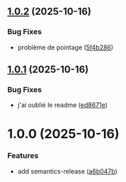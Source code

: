 ## [1.0.2](https://github.com/ChristianPRO1982/semantics2/compare/v1.0.1...v1.0.2) (2025-10-16)


### Bug Fixes

* problème de pointage ([5f4b286](https://github.com/ChristianPRO1982/semantics2/commit/5f4b28697536d87c3478bb9229d62fecf63550b7))

## [1.0.1](https://github.com/ChristianPRO1982/semantics2/compare/v1.0.0...v1.0.1) (2025-10-16)


### Bug Fixes

* j'ai oublié le readme ([ed8671e](https://github.com/ChristianPRO1982/semantics2/commit/ed8671e21e611ec5c23aa563f6cea5a9d5b79f3d))

# 1.0.0 (2025-10-16)


### Features

* add semantics-release ([a6b047b](https://github.com/ChristianPRO1982/semantics2/commit/a6b047b60bddd5a95314400a8f687d5aab55d406))
